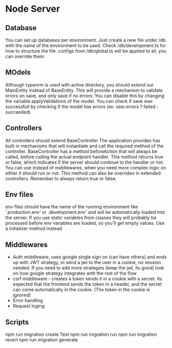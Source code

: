 # Node Server

## Database

You can set up databases per environment. Just create a new file under /db with the name of the environment to be used. Check /db/development.ts for how to structure the file. configs from /db/global.ts will be applied to all, you can override them.

## MOdels

Although typeorm is used with active directory, you should extend our MainEntity instead of BaseEntity. This will provide a mechanism to validate errors on save, and only save if no errors. You can disable this by changing the variable applyValidations of the model.
You can check if save was successfull by checking if the model has errors (ex: user.errors ? failed : succeeded)


## Controllers

All controllers should extend BaseController
The application provides has built in mechanisms that will instantiate and call the required method of the controller.
BaseController has a method beforeAction that will always be called, before calling the actual endpoint handler. This method returns true or false, which indicates if the server should continue to the handler or not. You can use instead of middlewares, when you need more complex logic on either it should run or not.
This method can also be overriden in extended controllers. Remember to always return true or false. 

## Env files

env files should have the name of the running environment like '.production.env' or .development.env' and will be automatically loaded into the server. If you use static variables from classes they will probably be processed before env variables are loaded, so you'll get empty values. Use a initializer method instead

## Middlewares

* Auth middleware, uses google single sign on (can have others) and ends up with JWT strategy, to send a jwt to the user in a cookie, no session needed. If you need to add more strategies (keep the jwt, its good) look on how google strategy integrates with the rest of the flow
* csrf middleware - creates a token sends it in a cookie with a secret. Its expected that the frontend sends the token in a header, and the secret can come automatically in the cookie. (The token in the cookie is ignored)
* Error handling
* Request loging

## Scripts

npm run migration create Test
npm run migration run
npm run migration revert
npm run migration generate